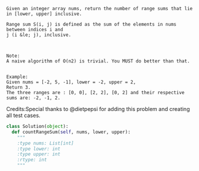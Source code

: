 
    Given an integer array nums, return the number of range sums that lie in [lower, upper] inclusive.

    Range sum S(i, j) is defined as the sum of the elements in nums between indices i and
    j (i &le; j), inclusive.



    Note:
    A naive algorithm of O(n2) is trivial. You MUST do better than that.


    Example:
    Given nums = [-2, 5, -1], lower = -2, upper = 2,
    Return 3.
    The three ranges are : [0, 0], [2, 2], [0, 2] and their respective sums are: -2, -1, 2.


Credits:Special thanks to @dietpepsi for adding this problem and creating all test cases.


```python
class Solution(object):
  def countRangeSum(self, nums, lower, upper):
    """
    :type nums: List[int]
    :type lower: int
    :type upper: int
    :rtype: int
    """
```
